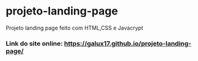 # projeto-landing-page
Projeto landing page feito com HTML,CSS e Javacrypt


### Link do site online: https://galux17.github.io/projeto-landing-page/
